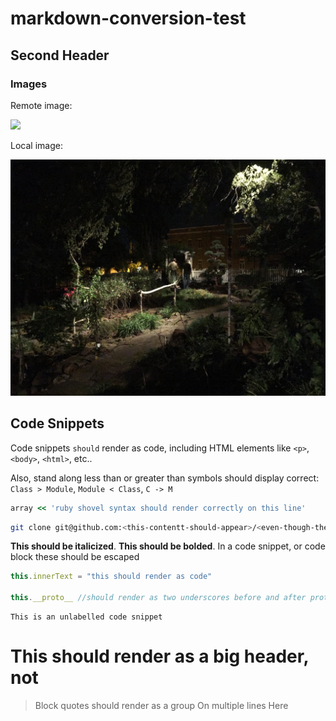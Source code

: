 # markdown-conversion-test

## Second Header

### Images

Remote image:

<img src="https://curriculum-content.s3.amazonaws.com/flag-icon-gray-hover.png" />

Local image:

<img src="./image.JPG" />

## Code Snippets

Code snippets `should` render as code, including HTML elements like `<p>`, `<body>`, `<html>`, etc..

Also, stand along less than or greater than symbols should display correct: `Class > Module`, `Module < Class`, `C -> M`

```rb
array << 'ruby shovel syntax should render correctly on this line'
```

```sh
git clone git@github.com:<this-contentt-should-appear>/<even-though-these-are-wrapped-like-html>
```

__This should be italicized__. **This should be bolded**. In a code snippet, or code block 
these should be escaped

```js
this.innerText = "this should render as code"

this.__proto__ //should render as two underscores before and after proto, not italicized
```

```
This is an unlabelled code snippet
```

<h1>This should render as a big header, not </h1>



> Block quotes should render as a group
> On multiple lines
> Here


